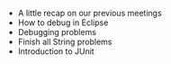 - A little recap on our previous meetings 
- How to debug in Eclipse
- Debugging problems
- Finish all String problems
- Introduction to JUnit